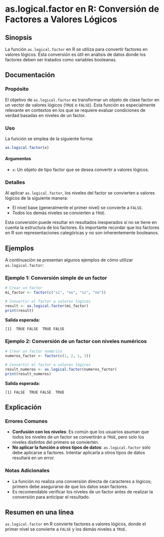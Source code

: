 <!--
Meta Description: # as.logical.factor en R: Conversión de Factores a Valores Lógicos ## Sinopsis La función `as.logical.factor` en R se utiliza para convertir factores ...
Meta Keywords: factor, los, logical, lógicos, niveles
-->

# as.logical.factor en R: Conversión de Factores a Valores Lógicos

## Sinopsis
La función `as.logical.factor` en R se utiliza para convertir factores en valores lógicos. Esta conversión es útil en análisis de datos donde los factores deben ser tratados como variables booleanas.

## Documentación
### Propósito
El objetivo de `as.logical.factor` es transformar un objeto de clase factor en un vector de valores lógicos (`TRUE` o `FALSE`). Esta función es especialmente relevante en contextos en los que se requiere evaluar condiciones de verdad basadas en niveles de un factor.

### Uso
La función se emplea de la siguiente forma:

```R
as.logical.factor(x)
```

#### Argumentos
- `x`: Un objeto de tipo factor que se desea convertir a valores lógicos.

### Detalles
Al aplicar `as.logical.factor`, los niveles del factor se convierten a valores lógicos de la siguiente manera:
- El nivel base (generalmente el primer nivel) se convierte a `FALSE`.
- Todos los demás niveles se convierten a `TRUE`.

Esta conversión puede resultar en resultados inesperados si no se tiene en cuenta la estructura de los factores. Es importante recordar que los factores en R son representaciones categóricas y no son inherentemente booleanos.

## Ejemplos
A continuación se presentan algunos ejemplos de cómo utilizar `as.logical.factor`:

### Ejemplo 1: Conversión simple de un factor
```R
# Crear un factor
mi_factor <- factor(c("si", "no", "si", "no"))

# Convertir el factor a valores lógicos
result <- as.logical.factor(mi_factor)
print(result)
```
**Salida esperada:**
```
[1]  TRUE FALSE  TRUE FALSE
```

### Ejemplo 2: Conversión de un factor con niveles numéricos
```R
# Crear un factor numérico
numeros_factor <- factor(c(1, 2, 1, 3))

# Convertir el factor a valores lógicos
result_numeros <- as.logical.factor(numeros_factor)
print(result_numeros)
```
**Salida esperada:**
```
[1] FALSE  TRUE FALSE  TRUE
```

## Explicación
### Errores Comunes
- **Confusión con los niveles**: Es común que los usuarios asuman que todos los niveles de un factor se convertirán a `TRUE`, pero solo los niveles distintos del primero se convierten.
- **No aplicar la función a otros tipos de datos**: `as.logical.factor` solo debe aplicarse a factores. Intentar aplicarla a otros tipos de datos resultará en un error.

### Notas Adicionales
- La función no realiza una conversión directa de caracteres a lógicos; primero debe asegurarse de que los datos sean factores.
- Es recomendable verificar los niveles de un factor antes de realizar la conversión para anticipar el resultado.

## Resumen en una línea
`as.logical.factor` en R convierte factores a valores lógicos, donde el primer nivel se convierte a `FALSE` y los demás niveles a `TRUE`.